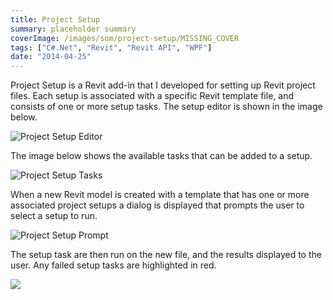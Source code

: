 ```yaml
---
title: Project Setup
summary: placeholder summary
coverImage: /images/som/project-setup/MISSING_COVER
tags: ["C#.Net", "Revit", "Revit API", "WPF"]
date: "2014-04-25"
---
```


Project Setup is a Revit add-in that I developed for setting up Revit project files. Each setup is associated with a specific Revit template file, and consists of one or more setup tasks. The setup editor is shown in the image below.

![Project Setup Editor](Project-Setup-Editor.png)

The image below shows the available tasks that can be added to a setup.

![Project Setup Tasks](http://www.ericanastas.com/wp-content/uploads/2014/07/Project-Setup-Tasks.png)

When a new Revit model is created with a template that has one or more associated project setups a dialog is displayed that prompts the user to select a setup to run.

![Project Setup Prompt](Project-Setup-Prompt.png)

The setup task are then run on the new file, and the results displayed to the user. Any failed setup tasks are highlighted in red.

![](Project-Setup-Test.png)
